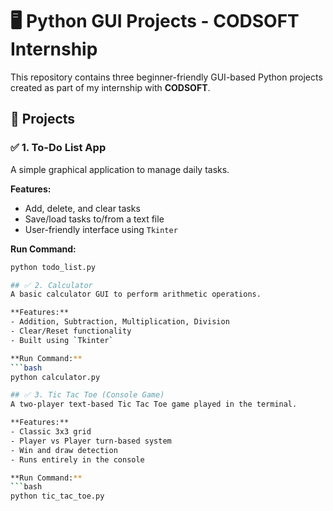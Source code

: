 # 🖥️ Python GUI Projects - CODSOFT Internship

This repository contains three beginner-friendly GUI-based Python projects created as part of my internship with **CODSOFT**.

## 🚀 Projects

### ✅ 1. To-Do List App
A simple graphical application to manage daily tasks.

**Features:**
- Add, delete, and clear tasks
- Save/load tasks to/from a text file
- User-friendly interface using `Tkinter`

**Run Command:**
```bash
python todo_list.py

## ✅ 2. Calculator
A basic calculator GUI to perform arithmetic operations.

**Features:**
- Addition, Subtraction, Multiplication, Division
- Clear/Reset functionality
- Built using `Tkinter`

**Run Command:**
```bash
python calculator.py

## ✅ 3. Tic Tac Toe (Console Game)
A two-player text-based Tic Tac Toe game played in the terminal.

**Features:**
- Classic 3x3 grid
- Player vs Player turn-based system
- Win and draw detection
- Runs entirely in the console

**Run Command:**
```bash
python tic_tac_toe.py


